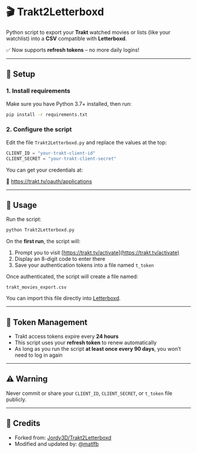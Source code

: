 # 🎬 Trakt2Letterboxd

Python script to export your **Trakt** watched movies or lists (like your watchlist) into a **CSV** compatible with **Letterboxd**.

✅ Now supports **refresh tokens** – no more daily logins!

---

## 🔧 Setup

### 1. Install requirements

Make sure you have Python 3.7+ installed, then run:

```bash
pip install -r requirements.txt
```

### 2. Configure the script

Edit the file `Trakt2Letterboxd.py` and replace the values at the top:

```python
CLIENT_ID = "your-trakt-client-id"
CLIENT_SECRET = "your-trakt-client-secret"
```

You can get your credentials at:

🔗 https://trakt.tv/oauth/applications

---

## 🚀 Usage

Run the script:

```bash
python Trakt2Letterboxd.py
```

On the **first run**, the script will:

1. Prompt you to visit [https://trakt.tv/activate](https://trakt.tv/activate)  
2. Display an 8-digit code to enter there  
3. Save your authentication tokens into a file named `t_token`

Once authenticated, the script will create a file named:

```
trakt_movies_export.csv
```

You can import this file directly into [Letterboxd](https://letterboxd.com/import/).

---

## 🔁 Token Management

- Trakt access tokens expire every **24 hours**  
- This script uses your **refresh token** to renew automatically  
- As long as you run the script **at least once every 90 days**, you won’t need to log in again  

---

## ⚠️ Warning

Never commit or share your `CLIENT_ID`, `CLIENT_SECRET`, or `t_token` file publicly.

---

## 🙏 Credits

- Forked from: [Jordy3D/Trakt2Letterboxd](https://github.com/Jordy3D/Trakt2Letterboxd)  
- Modified and updated by: [@matlfb](https://github.com/matlfb)
